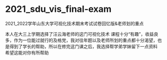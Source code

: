 # 2021_sdu_vis_final-exam
2021_2022学年山东大学可视化技术期末考试试卷回忆版&amp;老师划的重点

本人在大三上学期选择了汪云海老师的这门可视化技术
课程十分“有趣”，收益良多，作为一位能过就行的及格党，我对往年题以及老师所划的重点都十分渴望，也是得到了学长的帮助，所以在修完这门课之后，我选择帮学弟学妹留下一点资料
希望这能对你有所帮助
